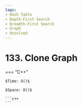 ```yaml
---
tags:
- Hash Table
- Depth-First Search
- Breadth-First Search
- Graph
- Unsolved
---
```



# 133. Clone Graph

=== "C++"

    $Time: O()$

    $Space: O()$

    ```c++
    ```